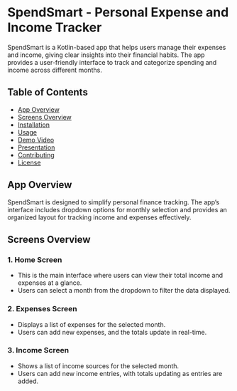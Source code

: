 # SpendSmart - Personal Expense and Income Tracker

SpendSmart is a Kotlin-based app that helps users manage their expenses and income, giving clear insights into their financial habits. The app provides a user-friendly interface to track and categorize spending and income across different months.

## Table of Contents
- [App Overview](#app-overview)
- [Screens Overview](#screens-overview)
- [Installation](#installation)
- [Usage](#usage)
- [Demo Video](#demo-video)
- [Presentation](#presentation)
- [Contributing](#contributing)
- [License](#license)

## App Overview
SpendSmart is designed to simplify personal finance tracking. The app’s interface includes dropdown options for monthly selection and provides an organized layout for tracking income and expenses effectively.

## Screens Overview
### 1. Home Screen
- This is the main interface where users can view their total income and expenses at a glance.
- Users can select a month from the dropdown to filter the data displayed.

### 2. Expenses Screen
- Displays a list of expenses for the selected month.
- Users can add new expenses, and the totals update in real-time.

### 3. Income Screen
- Shows a list of income sources for the selected month.
- Users can add new income entries, with totals updating as entries are added.


